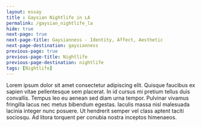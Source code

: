 ```yaml
--- 
layout: essay
title : Gaysian Nightlife in LA
permalink: /gaysian_nightlife_la
hide: true
next-page: true
next-page-title: Gaysianness - Identity, Affect, Aesthetic
next-page-destination: gaysianness
previous-page: true
previous-page-title: Nightlife
previous-page-destination: nightlife
tags: [Nightlife]
---
```


Lorem ipsum dolor sit amet consectetur adipiscing elit. Quisque faucibus ex sapien vitae pellentesque sem placerat. In id cursus mi pretium tellus duis convallis. Tempus leo eu aenean sed diam urna tempor. Pulvinar vivamus fringilla lacus nec metus bibendum egestas. Iaculis massa nisl malesuada lacinia integer nunc posuere. Ut hendrerit semper vel class aptent taciti sociosqu. Ad litora torquent per conubia nostra inceptos himenaeos.
